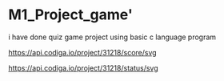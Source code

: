 # M1_Project_game'
i have done quiz game  project using basic c language program

https://api.codiga.io/project/31218/score/svg

https://api.codiga.io/project/31218/status/svg
